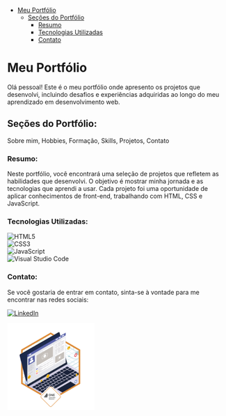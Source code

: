 - [Meu Portfólio](#meu-portfólio)
  - [Seções do Portfólio](#seções-do-portfólio)
    - [Resumo](#resumo)
    - [Tecnologias Utilizadas](#tecnologias-utilizadas)
    - [Contato](#contato)

# Meu Portfólio

Olá pessoal! Este é o meu portfólio onde apresento os projetos que desenvolvi, incluindo desafios e experiências adquiridas ao longo do meu aprendizado em desenvolvimento web.

## Seções do Portfólio:

Sobre mim, Hobbies, Formação, Skills, Projetos, Contato

### Resumo:

Neste portfólio, você encontrará uma seleção de projetos que refletem as habilidades que desenvolvi. O objetivo é mostrar minha jornada e as tecnologias que aprendi a usar. Cada projeto foi uma oportunidade de aplicar conhecimentos de front-end, trabalhando com HTML, CSS e JavaScript.

### Tecnologias Utilizadas:

![HTML5](https://img.shields.io/badge/html5-%23E34F26.svg?style=for-the-badge&logo=html5&logoColor=white)  
![CSS3](https://img.shields.io/badge/css3-%231572B6.svg?style=for-the-badge&logo=css3&logoColor=white)  
![JavaScript](https://img.shields.io/badge/javascript-%23323330.svg?style=for-the-badge&logo=javascript&logoColor=%23F7DF1E)  
![Visual Studio Code](https://img.shields.io/badge/Visual%20Studio%20Code-0078d7.svg?style=for-the-badge&logo=visual-studio-code&logoColor=white)

### Contato:

Se você gostaria de entrar em contato, sinta-se à vontade para me encontrar nas redes sociais:

[![LinkedIn](https://img.shields.io/badge/linkedin-%230077B5.svg?style=for-the-badge&logo=linkedin&logoColor=white)](https://www.linkedin.com/in/thaisbezerra/)

<img src="img/badge-portfolio.png" alt="Badge Portfolio" width="200" />
